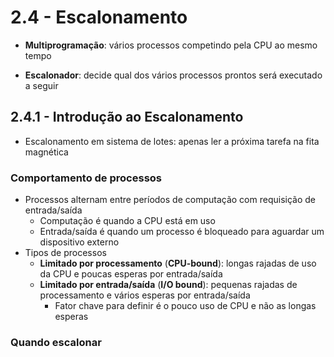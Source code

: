 # 2.4 - Escalonamento

* **Multiprogramação**: vários processos competindo pela CPU ao mesmo tempo

* **Escalonador**: decide qual dos vários processos prontos será executado a seguir

  

## 2.4.1 - Introdução ao Escalonamento

* Escalonamento em sistema de lotes: apenas ler a próxima tarefa na fita magnética

### Comportamento de processos

* Processos alternam entre períodos de computação com requisição de entrada/saída
  * Computação é quando a CPU está em uso
  * Entrada/saída é quando um processo é bloqueado para aguardar um dispositivo externo
* Tipos de processos
  * **Limitado por processamento** (**CPU-bound**): longas rajadas de uso da CPU e poucas esperas por entrada/saída
  * **Limitado por entrada/saída** (**I/O bound**): pequenas rajadas de processamento e vários esperas por entrada/saída
    * Fator chave para definir é o pouco uso de CPU e não as longas esperas

### Quando escalonar

